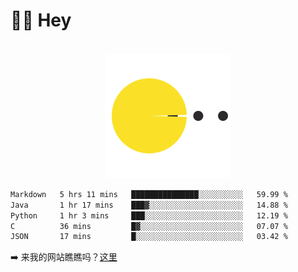 
# 👋🏻 Hey
<div align="center">
	<br>
	<img src="https://raw.githubusercontent.com/Aniket965/Aniket965/master/pacman.svg?sanitize=true" width="200" height="200">
	<br>
</div>

<!--START_SECTION:waka-->

```txt
Markdown   5 hrs 11 mins   ███████████████░░░░░░░░░░   59.99 %
Java       1 hr 17 mins    ███▓░░░░░░░░░░░░░░░░░░░░░   14.88 %
Python     1 hr 3 mins     ███░░░░░░░░░░░░░░░░░░░░░░   12.19 %
C          36 mins         █▓░░░░░░░░░░░░░░░░░░░░░░░   07.07 %
JSON       17 mins         █░░░░░░░░░░░░░░░░░░░░░░░░   03.42 %
```

<!--END_SECTION:waka-->

 ➡️  来我的网站瞧瞧吗？[这里](https://www.shaolongfei.com)
